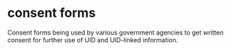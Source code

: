 # consent forms
Consent forms being used by various government agencies to get written consent for further use of UID and UID-linked information.
